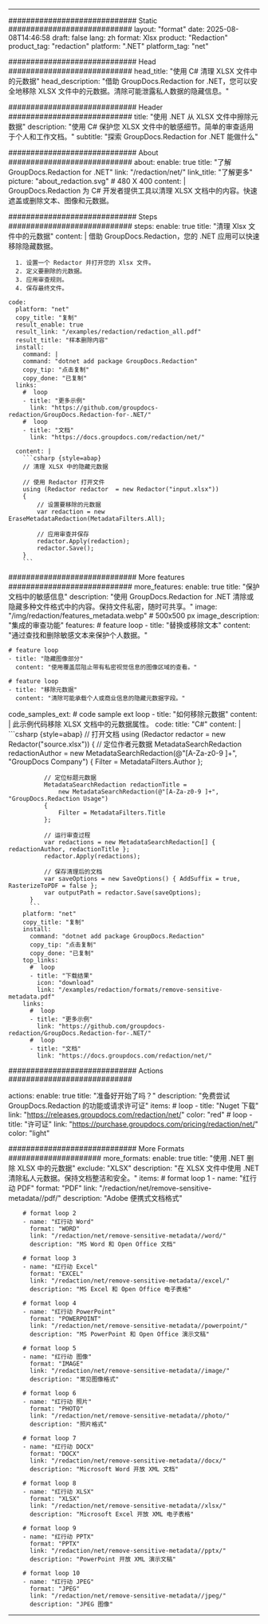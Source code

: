
---
############################# Static ############################
layout: "format"
date:  2025-08-08T14:46:58
draft: false
lang: zh
format: Xlsx
product: "Redaction"
product_tag: "redaction"
platform: ".NET"
platform_tag: "net"

############################# Head ############################
head_title: "使用 C# 清理 XLSX 文件中的元数据"
head_description: "借助 GroupDocs.Redaction for .NET，您可以安全地移除 XLSX 文件中的元数据。清除可能泄露私人数据的隐藏信息。"

############################# Header ############################
title: "使用 .NET 从 XLSX 文件中擦除元数据" 
description: "使用 C# 保护您 XLSX 文件中的敏感细节。简单的审查适用于个人和工作文档。"
subtitle: "探索 GroupDocs.Redaction for .NET 能做什么" 

############################# About ############################
about:
    enable: true
    title: "了解 GroupDocs.Redaction for .NET"
    link: "/redaction/net/"
    link_title: "了解更多"
    picture: "about_redaction.svg" # 480 X 400
    content: |
       GroupDocs.Redaction 为 C# 开发者提供工具以清理 XLSX 文档中的内容。快速遮盖或删除文本、图像和元数据。

############################# Steps ############################
steps:
    enable: true
    title: "清理 Xlsx 文件中的元数据"
    content: |
      借助 GroupDocs.Redaction，您的 .NET 应用可以快速移除隐藏数据。
      
      1. 设置一个 Redactor 并打开您的 Xlsx 文件。
      2. 定义要删除的元数据。
      3. 应用审查规则。
      4. 保存最终文件。
   
    code:
      platform: "net"
      copy_title: "复制"
      result_enable: true
      result_link: "/examples/redaction/redaction_all.pdf"
      result_title: "样本删除内容"
      install:
        command: |
        command: "dotnet add package GroupDocs.Redaction"
        copy_tip: "点击复制"
        copy_done: "已复制"
      links:
        #  loop
        - title: "更多示例"
          link: "https://github.com/groupdocs-redaction/GroupDocs.Redaction-for-.NET/"
        #  loop
        - title: "文档"
          link: "https://docs.groupdocs.com/redaction/net/"
          
      content: |
        ```csharp {style=abap}
        // 清理 XLSX 中的隐藏元数据

        // 使用 Redactor 打开文件
        using (Redactor redactor  = new Redactor("input.xlsx"))
        {
            // 设置要移除的元数据
            var redaction = new EraseMetadataRedaction(MetadataFilters.All);
            
            // 应用审查并保存
            redactor.Apply(redaction);
            redactor.Save();
        }
        ```            


############################# More features ############################
more_features:
  enable: true
  title: "保护文档中的敏感信息"
  description: "使用 GroupDocs.Redaction for .NET 清除或隐藏多种文件格式中的内容。保持文件私密，随时可共享。"
  image: "/img/redaction/features_metadata.webp" # 500x500 px
  image_description: "集成的审查功能"
  features:
    # feature loop
    - title: "替换或移除文本"
      content: "通过查找和删除敏感文本来保护个人数据。"

    # feature loop
    - title: "隐藏图像部分"
      content: "使用覆盖层阻止带有私密视觉信息的图像区域的查看。"

    # feature loop
    - title: "移除元数据"
      content: "清除可能承载个人或商业信息的隐藏元数据字段。"
      
  code_samples_ext:
    # code sample ext loop
    - title: "如何移除元数据"
      content: |
        此示例代码移除 XLSX 文档中的元数据属性。
      code:
        title: "C#"
        content: |
          ```csharp {style=abap}
          //  打开文档
          using (Redactor redactor  = new Redactor("source.xlsx"))
          {
              // 定位作者元数据
              MetadataSearchRedaction redactionAuthor = 
                  new MetadataSearchRedaction(@"[A-Za-z0-9 ]+", "GroupDocs Company")
              {
                  Filter = MetadataFilters.Author
              };

              // 定位标题元数据
              MetadataSearchRedaction redactionTitle = 
                  new MetadataSearchRedaction(@"[A-Za-z0-9 ]+", "GroupDocs.Redaction Usage")
              {
                  Filter = MetadataFilters.Title
              };

              // 运行审查过程
              var redactions = new MetadataSearchRedaction[] { redactionAuthor, redactionTitle };
              redactor.Apply(redactions);

              // 保存清理后的文档
              var saveOptions = new SaveOptions() { AddSuffix = true, RasterizeToPDF = false };
              var outputPath = redactor.Save(saveOptions);
          }
          ```
        platform: "net"
        copy_title: "复制"
        install:
          command: "dotnet add package GroupDocs.Redaction"
          copy_tip: "点击复制"
          copy_done: "已复制"
        top_links:
          #  loop
          - title: "下载结果"
            icon: "download"
            link: "/examples/redaction/formats/remove-sensitive-metadata.pdf"
        links:
          #  loop
          - title: "更多示例"
            link: "https://github.com/groupdocs-redaction/GroupDocs.Redaction-for-.NET/"
          #  loop
          - title: "文档"
            link: "https://docs.groupdocs.com/redaction/net/"


############################# Actions ############################

actions:
  enable: true
  title: "准备好开始了吗？"
  description: "免费尝试 GroupDocs.Redaction 的功能或请求许可证"
  items:
    #  loop
    - title: "Nuget 下载"
      link: "https://releases.groupdocs.com/redaction/net/"
      color: "red"
        #  loop
    - title: "许可证"
      link: "https://purchase.groupdocs.com/pricing/redaction/net/"
      color: "light"


############################# More Formats #####################
more_formats:
    enable: true
    title: "使用 .NET 删除 XLSX 中的元数据"
    exclude: "XLSX"
    description: "在 XLSX 文件中使用 .NET 清除私人元数据。保持文档整洁和安全。"
    items: 
        # format loop 1
        - name: "红行动 PDF"
          format: "PDF"
          link: "/redaction/net/remove-sensitive-metadata//pdf/"
          description: "Adobe 便携式文档格式"

        # format loop 2
        - name: "红行动 Word"
          format: "WORD"
          link: "/redaction/net/remove-sensitive-metadata//word/"
          description: "MS Word 和 Open Office 文档"
          
        # format loop 3
        - name: "红行动 Excel"
          format: "EXCEL"
          link: "/redaction/net/remove-sensitive-metadata//excel/"
          description: "MS Excel 和 Open Office 电子表格"

        # format loop 4
        - name: "红行动 PowerPoint"
          format: "POWERPOINT"
          link: "/redaction/net/remove-sensitive-metadata//powerpoint/"
          description: "MS PowerPoint 和 Open Office 演示文稿"

        # format loop 5
        - name: "红行动 图像"
          format: "IMAGE"
          link: "/redaction/net/remove-sensitive-metadata//image/"
          description: "常见图像格式"

        # format loop 6
        - name: "红行动 照片"
          format: "PHOTO"
          link: "/redaction/net/remove-sensitive-metadata//photo/"
          description: "照片格式"

        # format loop 7
        - name: "红行动 DOCX"
          format: "DOCX"
          link: "/redaction/net/remove-sensitive-metadata//docx/"
          description: "Microsoft Word 开放 XML 文档"
          
        # format loop 8
        - name: "红行动 XLSX"
          format: "XLSX"
          link: "/redaction/net/remove-sensitive-metadata//xlsx/"
          description: "Microsoft Excel 开放 XML 电子表格"
          
        # format loop 9
        - name: "红行动 PPTX"
          format: "PPTX"
          link: "/redaction/net/remove-sensitive-metadata//pptx/"
          description: "PowerPoint 开放 XML 演示文稿"

        # format loop 10
        - name: "红行动 JPEG"
          format: "JPEG"
          link: "/redaction/net/remove-sensitive-metadata//jpeg/"
          description: "JPEG 图像"


---